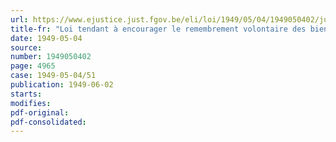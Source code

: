 ```yaml
---
url: https://www.ejustice.just.fgov.be/eli/loi/1949/05/04/1949050402/justel
title-fr: "Loi tendant à encourager le remembrement volontaire des biens ruraux"
date: 1949-05-04
source:
number: 1949050402
page: 4965
case: 1949-05-04/51
publication: 1949-06-02
starts:
modifies:
pdf-original:
pdf-consolidated:
---
```


